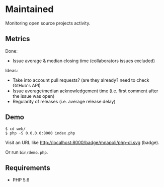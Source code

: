 # Maintained

Monitoring open source projects activity.

## Metrics

Done:

- Issue average & median closing time (collaborators issues excluded)

Ideas:

- Take into account pull requests? (are they already? need to check GitHub's API)
- Issue average/median acknowledgement time (i.e. first comment after the issue was open)
- Regularity of releases (i.e. average release delay)

## Demo

    $ cd web/
    $ php -S 0.0.0.0:8000 index.php

Visit an URL like [http://localhost:8000/badge/mnapoli/php-di.svg](http://localhost:8000/badge/mnapoli/php-di.svg) (badge).

Or run `bin/demo.php`.

## Requirements

- PHP 5.6
